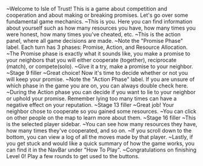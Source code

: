 ~Welcome to Isle of Trust! This is a game about competition and cooperation and about making or breaking promises. Let's go over some fundamental game mechanics.
~This is you. Here you can find information about yourself such as how many resources you have, how many times you were honest, how many times you've cheated, etc.
~This is the action panel, where all game decisions are made.
~Note the "Promise Phase" label. Each turn has 3 phases: Promise, Action, and Resource Allocation.
~The Promise phase is exactly what it sounds like, you make a promise to your neighbors that you will either cooperate (together), reciprocate (match), or compete(solo).
~Give it a try, make a promise to your neighbor.
~Stage 9 filler
~Great choice! Now it's time to decide whether or not you will keep your promise.
~Note the "Action Phase" label. If you are unsure of which phase in the game you are on, you can always double check here.
~During the Action phase you can decide if you want to lie to your neighbor or uphold your promise. Remember lying too many times can have a negative effect on your reputation.
~Stage 13 filler
~Great job! Your neighbor chose to cooperate so you gained some resources.
~You can click on other people on the map to learn more about them.
~Stage 16 filler
~This is the selected player sidebar.
~You can see how many resources they have, how many times they've cooperated, and so on.
~If you scroll down to the bottom, you can view a log of all the moves made by that player.
~Lastly, if you get stuck and would like a quick summary of how the game works, you can find it in the NavBar under "How To Play".
~Congratulations on finishing Level 0! Play a few rounds to get used to the buttons.

